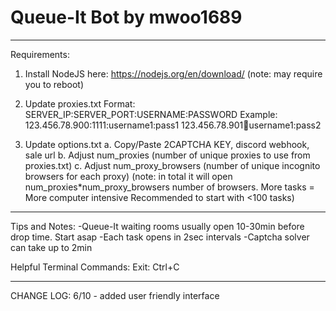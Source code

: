 # Queue-It Bot by mwoo1689
------------------------------------------------------------------------
Requirements:
1. Install NodeJS here: https://nodejs.org/en/download/
(note: may require you to reboot)

2. Update proxies.txt
Format: SERVER_IP:SERVER_PORT:USERNAME:PASSWORD
Example: 
123.456.78.900:1111:username1:pass1
123.456.78.901:1234:username1:pass2

3. Update options.txt
a. Copy/Paste 2CAPTCHA KEY, discord webhook, sale url
b. Adjust num_proxies (number of unique proxies to use from proxies.txt) 
c. Adjust num_proxy_browsers (number of unique incognito browsers for each proxy)
(note: in total it will open num_proxies*num_proxy_browsers number of browsers.
More tasks = More computer intensive
Recommended to start with <100 tasks)

------------------------------------------------------------------------
Tips and Notes:
-Queue-It waiting rooms usually open 10-30min before drop time. Start asap
-Each task opens in 2sec intervals
-Captcha solver can take up to 2min


Helpful Terminal Commands:
Exit: Ctrl+C



----------------------------------------------------------------------
CHANGE LOG:
6/10 - added user friendly interface
